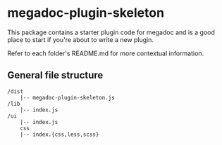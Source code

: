 # megadoc-plugin-skeleton

This package contains a starter plugin code for megadoc and is a good place to
start if you're about to write a new plugin.

Refer to each folder's README.md for more contextual information.

## General file structure

```
/dist
    |-- megadoc-plugin-skeleton.js
/lib
    |-- index.js
/ui
    |-- index.js
    css
    |-- index.{css,less,scss}
```